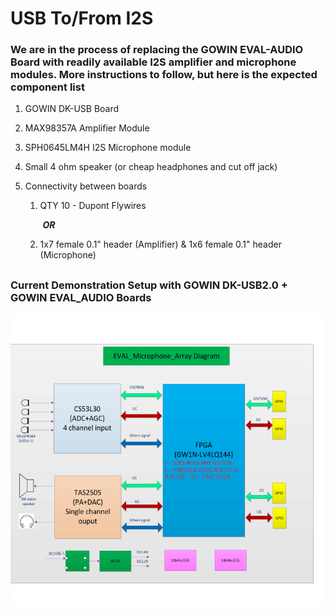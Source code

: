 # USB To/From I2S

### We are in the process of replacing the GOWIN EVAL-AUDIO Board with readily available I2S amplifier and microphone modules.  More instructions to follow, but here is the expected component list

1. GOWIN DK-USB Board

2. MAX98357A Amplifier Module

3. SPH0645LM4H I2S Microphone module

4. Small 4 ohm speaker (or cheap headphones and cut off jack) 

5. Connectivity between boards

   1. QTY 10 - Dupont Flywires

      ​	***OR***

   2. 1x7 female 0.1" header (Amplifier) & 1x6 female 0.1" header (Microphone)
##


### Current Demonstration Setup with GOWIN DK-USB2.0 + GOWIN EVAL_AUDIO Boards
![Demo_Setup_Diagram](doc/Demo_Setup_Diagram.png)

